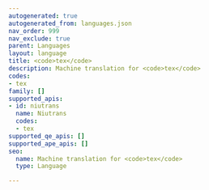 ```yaml
---
autogenerated: true
autogenerated_from: languages.json
nav_order: 999
nav_exclude: true
parent: Languages
layout: language
title: <code>tex</code>
description: Machine translation for <code>tex</code>
codes:
- tex
family: []
supported_apis:
- id: niutrans
  name: Niutrans
  codes:
  - tex
supported_qe_apis: []
supported_ape_apis: []
seo:
  name: Machine translation for <code>tex</code>
  type: Language

---
```


